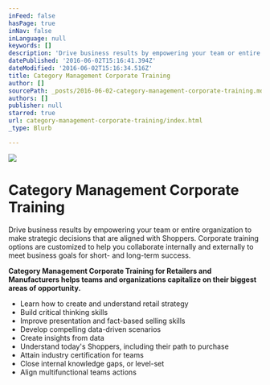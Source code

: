 ```yaml
---
inFeed: false
hasPage: true
inNav: false
inLanguage: null
keywords: []
description: 'Drive business results by empowering your team or entire organization to make strategic decisions that are aligned with Shoppers. Corporate training options are customized to help you collaborate internally and externally to meet business goals for short- and long-term success. '
datePublished: '2016-06-02T15:16:41.394Z'
dateModified: '2016-06-02T15:16:34.516Z'
title: Category Management Corporate Training
author: []
sourcePath: _posts/2016-06-02-category-management-corporate-training.md
authors: []
publisher: null
starred: true
url: category-management-corporate-training/index.html
_type: Blurb

---
```

![](https://the-grid-user-content.s3-us-west-2.amazonaws.com/f436ccaf-bdeb-4355-81f3-0ba90735aef3.jpg)

# Category Management Corporate Training

Drive business results by empowering your team or entire organization to make strategic decisions that are aligned with Shoppers. Corporate training options are customized to help you collaborate internally and externally to meet business goals for short- and long-term success. 

**Category Management Corporate Training for Retailers and Manufacturers helps teams and organizations capitalize on their biggest areas of opportunity.**

* Learn how to create and understand retail strategy
* Build critical thinking skills
* Improve presentation and fact-based selling skills
* Develop compelling data-driven scenarios
* Create insights from data
* Understand today's Shoppers, including their path to purchase
* Attain industry certification for teams
* Close internal knowledge gaps, or level-set
* Align multifunctional teams actions